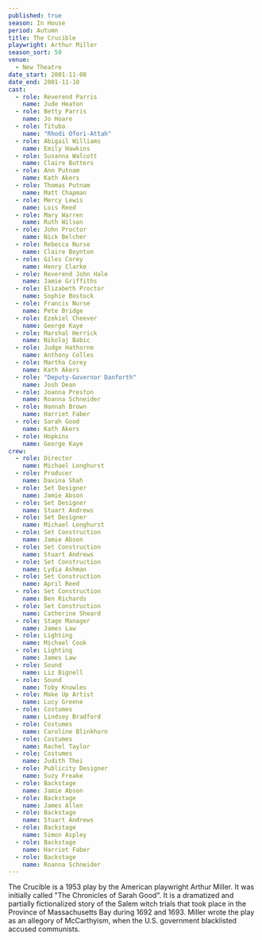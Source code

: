 ```yaml
---
published: true
season: In House
period: Autumn
title: The Crucible
playwright: Arthur Miller
season_sort: 50
venue:
  - New Theatre
date_start: 2001-11-08
date_end: 2001-11-10
cast:
  - role: Reverend Parris
    name: Jude Heaton
  - role: Betty Parris
    name: Jo Hoare
  - role: Tituba
    name: "Rhodi Ofori-Attah"
  - role: Abigail Williams
    name: Emily Hawkins
  - role: Susanna Walcott
    name: Claire Butters
  - role: Ann Putnam
    name: Kath Akers
  - role: Thomas Putnam
    name: Matt Chapman
  - role: Mercy Lewis
    name: Lois Reed
  - role: Mary Warren
    name: Ruth Wilson
  - role: John Proctor
    name: Nick Belcher
  - role: Rebecca Nurse
    name: Claire Boynton
  - role: Giles Corey
    name: Henry Clarke
  - role: Reverend John Hale
    name: Jamie Griffiths
  - role: Elizabeth Proctor
    name: Sophie Bostock
  - role: Francis Nurse
    name: Pete Bridge
  - role: Ezekiel Cheever
    name: George Kaye
  - role: Marshal Herrick
    name: Nikolaj Babic
  - role: Judge Hathorne
    name: Anthony Colles
  - role: Martha Corey
    name: Kath Akers
  - role: "Deputy-Governor Danforth"
    name: Josh Dean
  - role: Joanna Preston
    name: Roanna Schneider
  - role: Hannah Brown
    name: Harriet Faber
  - role: Sarah Good
    name: Kath Akers
  - role: Hopkins
    name: George Kaye
crew:
  - role: Director
    name: Michael Longhurst
  - role: Producer
    name: Davina Shah
  - role: Set Designer
    name: Jamie Abson
  - role: Set Designer
    name: Stuart Andrews
  - role: Set Designer
    name: Michael Longhurst
  - role: Set Construction
    name: Jamie Abson
  - role: Set Construction
    name: Stuart Andrews
  - role: Set Construction
    name: Lydia Ashman
  - role: Set Construction
    name: April Reed
  - role: Set Construction
    name: Ben Richards
  - role: Set Construction
    name: Catherine Sheard
  - role: Stage Manager
    name: James Law
  - role: Lighting
    name: Michael Cook
  - role: Lighting
    name: James Law
  - role: Sound
    name: Liz Bignell
  - role: Sound
    name: Toby Knowles
  - role: Make Up Artist
    name: Lucy Greene
  - role: Costumes
    name: Lindsey Bradford
  - role: Costumes
    name: Caroline Blinkhorn
  - role: Costumes
    name: Rachel Taylor
  - role: Costumes
    name: Judith Thei
  - role: Publicity Designer
    name: Suzy Freake
  - role: Backstage
    name: Jamie Abson
  - role: Backstage
    name: James Allen
  - role: Backstage
    name: Stuart Andrews
  - role: Backstage
    name: Simon Aspley
  - role: Backstage
    name: Harriet Faber
  - role: Backstage
    name: Roanna Schneider
---
```






The Crucible is a 1953 play by the American playwright Arthur Miller. It was initially called "The Chronicles of Sarah Good". It is a dramatized and partially fictionalized story of the Salem witch trials that took place in the Province of Massachusetts Bay during 1692 and 1693. Miller wrote the play as an allegory of McCarthyism, when the U.S. government blacklisted accused communists.
